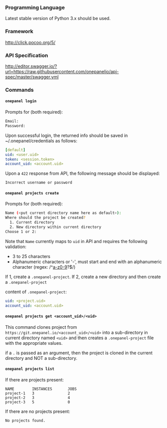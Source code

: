 ### Programming Language

Latest stable version of Python 3.x should be used.

### Framework
http://click.pocoo.org/5/

### API Specification

http://editor.swagger.io/?url=https://raw.githubusercontent.com/onepanelio/api-spec/master/swagger.yml

### Commands

#### `onepanel login`

Prompts for (both required):

```bash
Email:
Password:
```

Upon successful login, the returned info should be saved in ~/.onepanel/credentials as follows:

```yml
[default]
uid: <user.uid>
token: <session.token>
account_uid: <account.uid> 	
```


Upon a `422` response from API, the following message should be displayed:

```
Incorrect username or password
```

#### `onepanel projects create`

Prompts for (both required):

```bash
Name (<put current directory name here as default>):
Where should the project be created?
  1. Current directory
  2. New directory within current directory
Choose 1 or 2: 
```

Note that `Name` currently maps to `uid` in API and requires the following validation:

- 3 to 25 characters
- Alphanumeric characters or '-', must start and end with an alphanumeric character (regex: /^[a-z0-9]([-a-z0-9]*[a-z0-9])?$/)

If 1, create a `.onepanel-project`.
If 2, create a new directory and then create a `.onepanel-project`

content of `.onepanel-project`:

```yml
uid: <project.uid>
account_uid: <account.uid>
```

#### `onepanel projects get <account_uid>/<uid>`

This command clones project from `https://git.onepanel.io/<account_uid>/<uid>` into a sub-directory in current directory named `<uid>` and then creates a `.onepanel-project` file with the appropriate values.

if a `.` is passed as an argument, then the project is cloned in the current directory and NOT a sub-directory.

#### `onepanel projects list`

If there are projects present:

```
NAME        INSTANCES       JOBS
project-1   3               2
project-2   3               4
project-3   5               0
```

If there are no projects present:

```
No projects found.
```
